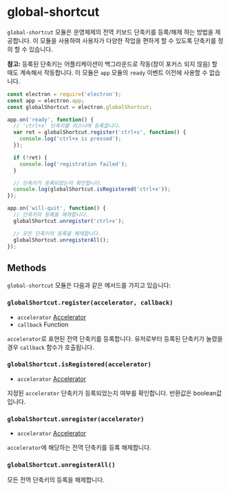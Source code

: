﻿# global-shortcut

`global-shortcut` 모듈은 운영체제의 전역 키보드 단축키를 등록/해제 하는 방법을
제공합니다. 이 모듈을 사용하여 사용자가 다양한 작업을 편하게 할 수 있도록 단축키를
정의 할 수 있습니다.

**참고:** 등록된 단축키는 어플리케이션이 백그라운드로 작동(창이 포커스 되지 않음) 할
때도 계속해서 작동합니다. 이 모듈은 `app` 모듈의 `ready` 이벤트 이전에 사용할 수
없습니다.

```javascript
const electron = require('electron');
const app = electron.app;
const globalShortcut = electron.globalShortcut;

app.on('ready', function() {
  // 'ctrl+x' 단축키를 리스너에 등록합니다.
  var ret = globalShortcut.register('ctrl+x', function() {
    console.log('ctrl+x is pressed');
  });

  if (!ret) {
    console.log('registration failed');
  }

  // 단축키가 등록되었는지 확인합니다.
  console.log(globalShortcut.isRegistered('ctrl+x'));
});

app.on('will-quit', function() {
  // 단축키의 등록을 해제합니다.
  globalShortcut.unregister('ctrl+x');

  // 모든 단축키의 등록을 해제합니다.
  globalShortcut.unregisterAll();
});
```

## Methods

`global-shortcut` 모듈은 다음과 같은 메서드를 가지고 있습니다:

### `globalShortcut.register(accelerator, callback)`

* `accelerator` [Accelerator](accelerator.md)
* `callback` Function

`accelerator`로 표현된 전역 단축키를 등록합니다. 유저로부터 등록된 단축키가 눌렸을
경우 `callback` 함수가 호출됩니다.

### `globalShortcut.isRegistered(accelerator)`

* `accelerator` [Accelerator](accelerator.md)

지정된 `accelerator` 단축키가 등록되었는지 여부를 확인합니다. 반환값은 boolean값
입니다.

### `globalShortcut.unregister(accelerator)`

* `accelerator` [Accelerator](accelerator.md)

`accelerator`에 해당하는 전역 단축키를 등록 해제합니다.

### `globalShortcut.unregisterAll()`

모든 전역 단축키의 등록을 해제합니다.

